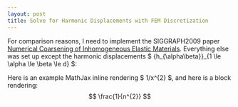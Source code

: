 ```yaml
---
layout: post
title: Solve for Harmonic Displacements with FEM Discretization
---
```


For comparison reasons, I need to implement the SIGGRAPH2009 paper [Numerical Coarsening of Inhomogeneous Elastic Materials](http://users.cms.caltech.edu/~owhadi/publications/KMOD09.pdf). Everything else was set up except the harmonic displacements $ \{h_{\alpha\beta}\}_{1 \le \alpha \le \beta \le d} $:

Here is an example MathJax inline rendering $ 1/x^{2} $, and here is a block rendering: 
$$ \frac{1}{n^{2}} $$
